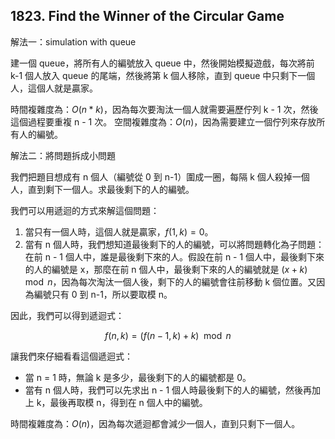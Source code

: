 ## 1823. Find the Winner of the Circular Game

解法一：simulation with queue

建一個 queue，將所有人的編號放入 queue 中，然後開始模擬遊戲，每次將前 k-1 個人放入 queue 的尾端，然後將第 k 個人移除，直到 queue 中只剩下一個人，這個人就是贏家。

時間複雜度為：$O(n * k)$，因為每次要淘汰一個人就需要遍歷佇列 k - 1 次，然後這個過程要重複 n - 1 次。
空間複雜度為：$O(n)$，因為需要建立一個佇列來存放所有人的編號。

解法二：將問題拆成小問題

我們把題目想成有 n 個人（編號從 0 到 n-1）圍成一圈，每隔 k 個人殺掉一個人，直到剩下一個人。求最後剩下的人的編號。

我們可以用遞迴的方式來解這個問題：

1. 當只有一個人時，這個人就是贏家，$f(1,k) = 0$。
2. 當有 n 個人時，我們想知道最後剩下的人的編號，可以將問題轉化為子問題：在前 n - 1 個人中，誰是最後剩下來的人。假設在前 n - 1 個人中，最後剩下來的人的編號是 x，那麼在前 n 個人中，最後剩下來的人的編號就是 $(x + k) \mod n$，因為每次淘汰一個人後，剩下的人的編號會往前移動 k 個位置。又因為編號只有 0 到 n-1，所以要取模 n。

因此，我們可以得到遞迴式：

$$
f(n,k) = (f(n-1,k) + k) \mod n
$$

讓我們來仔細看看這個遞迴式：

* 當 n = 1 時，無論 k 是多少，最後剩下的人的編號都是 0。
* 當有 n 個人時，我們可以先求出 n - 1 個人時最後剩下的人的編號，然後再加上 k，最後再取模 n，得到在 n 個人中的編號。

時間複雜度為：$O(n)$，因為每次遞迴都會減少一個人，直到只剩下一個人。

